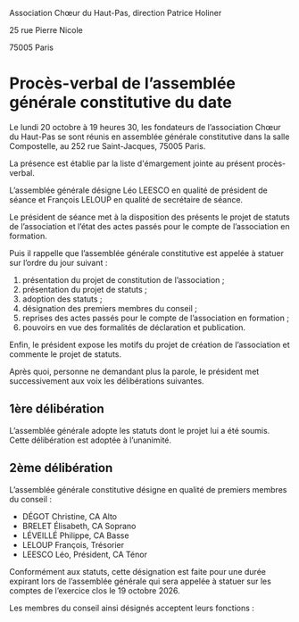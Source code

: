 Association Chœur du Haut-Pas, direction Patrice Holiner

25 rue Pierre Nicole

75005 Paris

# Procès-verbal de l’assemblée générale constitutive du date

Le lundi 20 octobre à 19 heures 30, les fondateurs de l’association Chœur du Haut-Pas se sont réunis en assemblée générale constitutive dans la salle Compostelle, au 252 rue Saint-Jacques, 75005 Paris.

La présence est établie par la liste d'émargement jointe au présent procès-verbal.

L’assemblée générale désigne Léo LEESCO en qualité de président de séance et François LELOUP en qualité de secrétaire de séance.

Le président de séance met à la disposition des présents le projet de statuts de l’association et l’état des actes passés pour le compte de l’association en formation.

Puis il rappelle que l’assemblée générale constitutive est appelée à statuer sur l’ordre du jour suivant :

1. présentation du projet de constitution de l’association ;
1. présentation du projet de statuts ;
1. adoption des statuts ;
1. désignation des premiers membres du conseil ;
1. reprises des actes passés pour le compte de l’association en formation ;
1. pouvoirs en vue des formalités de déclaration et publication.

Enfin, le président expose les motifs du projet de création de l’association et commente le projet de statuts.

<!-- _Il ouvre la discussion. Un débat s’instaure entre les membres de l’assemblée. « Rendre compte des débats »._ -->

Après quoi, personne ne demandant plus la parole, le président met successivement aux voix les délibérations suivantes.

## 1ère délibération

L’assemblée générale adopte les statuts dont le projet lui a été soumis.
Cette délibération est adoptée à l’unanimité.

## 2ème délibération

L’assemblée générale constitutive désigne en qualité de premiers membres du
conseil :

- DÉGOT Christine, CA Alto
- BRELET Élisabeth, CA Soprano
- LÉVEILLÉ Philippe, CA Basse
- LELOUP François, Trésorier
- LEESCO Léo, Président, CA Ténor

Conformément aux statuts, cette désignation est faite pour une durée expirant lors de l’assemblée générale qui sera appelée à statuer sur les comptes de l’exercice clos le 19 octobre 2026.

Les membres du conseil ainsi désignés acceptent leurs fonctions :

